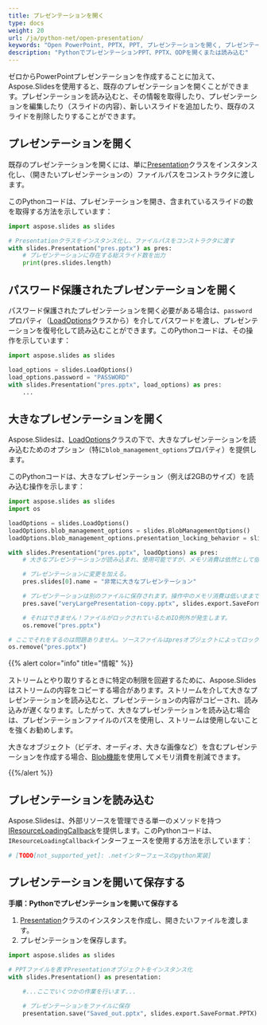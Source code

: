 ```yaml
---
title: プレゼンテーションを開く
type: docs
weight: 20
url: /ja/python-net/open-presentation/
keywords: "Open PowerPoint, PPTX, PPT, プレゼンテーションを開く, プレゼンテーションを読み込む, Python"
description: "PythonでプレゼンテーションPPT、PPTX、ODPを開くまたは読み込む"
---
```


ゼロからPowerPointプレゼンテーションを作成することに加えて、Aspose.Slidesを使用すると、既存のプレゼンテーションを開くことができます。プレゼンテーションを読み込むと、その情報を取得したり、プレゼンテーションを編集したり（スライドの内容）、新しいスライドを追加したり、既存のスライドを削除したりすることができます。

## プレゼンテーションを開く

既存のプレゼンテーションを開くには、単に[Presentation](https://reference.aspose.com/slides/python-net/aspose.slides/presentation/)クラスをインスタンス化し、（開きたいプレゼンテーションの）ファイルパスをコンストラクタに渡します。

このPythonコードは、プレゼンテーションを開き、含まれているスライドの数を取得する方法を示しています：

```python
import aspose.slides as slides

# Presentationクラスをインスタンス化し、ファイルパスをコンストラクタに渡す
with slides.Presentation("pres.pptx") as pres:
    # プレゼンテーションに存在する総スライド数を出力
    print(pres.slides.length)
```

## **パスワード保護されたプレゼンテーションを開く**

パスワード保護されたプレゼンテーションを開く必要がある場合は、`password`プロパティ（[LoadOptions](https://reference.aspose.com/slides/python-net/aspose.slides/loadoptions/)クラスから）を介してパスワードを渡し、プレゼンテーションを復号化して読み込むことができます。このPythonコードは、その操作を示しています：

```python
import aspose.slides as slides

load_options = slides.LoadOptions()
load_options.password = "PASSWORD"
with slides.Presentation("pres.pptx", load_options) as pres:
    ...
```

## 大きなプレゼンテーションを開く

Aspose.Slidesは、[LoadOptions](https://reference.aspose.com/slides/python-net/aspose.slides/loadoptions/)クラスの下で、大きなプレゼンテーションを読み込むためのオプション（特に`blob_management_options`プロパティ）を提供します。

このPythonコードは、大きなプレゼンテーション（例えば2GBのサイズ）を読み込む操作を示します：

```python
import aspose.slides as slides
import os

loadOptions = slides.LoadOptions()
loadOptions.blob_management_options = slides.BlobManagementOptions()
loadOptions.blob_management_options.presentation_locking_behavior = slides.PresentationLockingBehavior.KEEP_LOCKED

with slides.Presentation("pres.pptx", loadOptions) as pres:
    # 大きなプレゼンテーションが読み込まれ、使用可能ですが、メモリ消費は依然として低いです。

    # プレゼンテーションに変更を加える。
    pres.slides[0].name = "非常に大きなプレゼンテーション"

    # プレゼンテーションは別のファイルに保存されます。操作中のメモリ消費は低いままです。
    pres.save("veryLargePresentation-copy.pptx", slides.export.SaveFormat.PPTX)

    # それはできません！ファイルがロックされているためIO例外が発生します。
    os.remove("pres.pptx")

# ここでそれをするのは問題ありません。ソースファイルはpresオブジェクトによってロックされていません。
os.remove("pres.pptx")
```

{{% alert color="info" title="情報" %}}

ストリームとやり取りするときに特定の制限を回避するために、Aspose.Slidesはストリームの内容をコピーする場合があります。ストリームを介して大きなプレゼンテーションを読み込むと、プレゼンテーションの内容がコピーされ、読み込みが遅くなります。したがって、大きなプレゼンテーションを読み込む場合は、プレゼンテーションファイルのパスを使用し、ストリームは使用しないことを強くお勧めします。

大きなオブジェクト（ビデオ、オーディオ、大きな画像など）を含むプレゼンテーションを作成する場合、[Blob機能](https://docs.aspose.com/slides/python-net/manage-blob/)を使用してメモリ消費を削減できます。

{{%/alert %}} 

## プレゼンテーションを読み込む

Aspose.Slidesは、外部リソースを管理できる単一のメソッドを持つ[IResourceLoadingCallback](https://reference.aspose.com/slides/python-net/aspose.slides/iresourceloadingcallback/)を提供します。このPythonコードは、`IResourceLoadingCallback`インターフェースを使用する方法を示しています：

```python
# [TODO[not_supported_yet]: .netインターフェースのpython実装]
```

<h2>プレゼンテーションを開いて保存する</h2>

<a name="python-net-open-save-presentation"><strong>手順：Pythonでプレゼンテーションを開いて保存する</strong></a>

1. [Presentation](https://reference.aspose.com/slides/python-net/aspose.slides/presentation/)クラスのインスタンスを作成し、開きたいファイルを渡します。
2. プレゼンテーションを保存します。

```python
import aspose.slides as slides

# PPTファイルを表すPresentationオブジェクトをインスタンス化
with slides.Presentation() as presentation:
    
    #...ここでいくつかの作業を行います...

    # プレゼンテーションをファイルに保存
    presentation.save("Saved_out.pptx", slides.export.SaveFormat.PPTX)
```